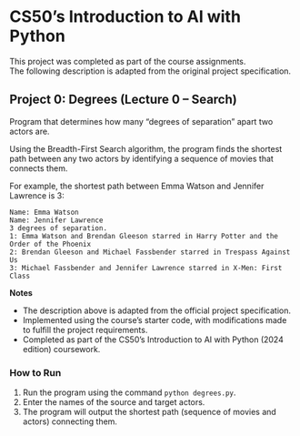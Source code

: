 # CS50’s Introduction to AI with Python

This project was completed as part of the course assignments.  
The following description is adapted from the original project specification.  

## Project 0: Degrees (Lecture 0 – Search)  

Program that determines how many “degrees of separation” apart two actors are.  

Using the Breadth-First Search algorithm, the program finds the shortest path between any two actors by identifying a sequence of movies that connects them.  

For example, the shortest path between Emma Watson and Jennifer Lawrence is 3:  

```
Name: Emma Watson
Name: Jennifer Lawrence
3 degrees of separation.
1: Emma Watson and Brendan Gleeson starred in Harry Potter and the Order of the Phoenix
2: Brendan Gleeson and Michael Fassbender starred in Trespass Against Us
3: Michael Fassbender and Jennifer Lawrence starred in X-Men: First Class
```

**Notes**
- The description above is adapted from the official project specification.
- Implemented using the course’s starter code, with modifications made to fulfill the project requirements.
- Completed as part of the CS50’s Introduction to AI with Python (2024 edition) coursework.


### How to Run

1. Run the program using the command `python degrees.py`.
2. Enter the names of the source and target actors.
3. The program will output the shortest path (sequence of movies and actors) connecting them.